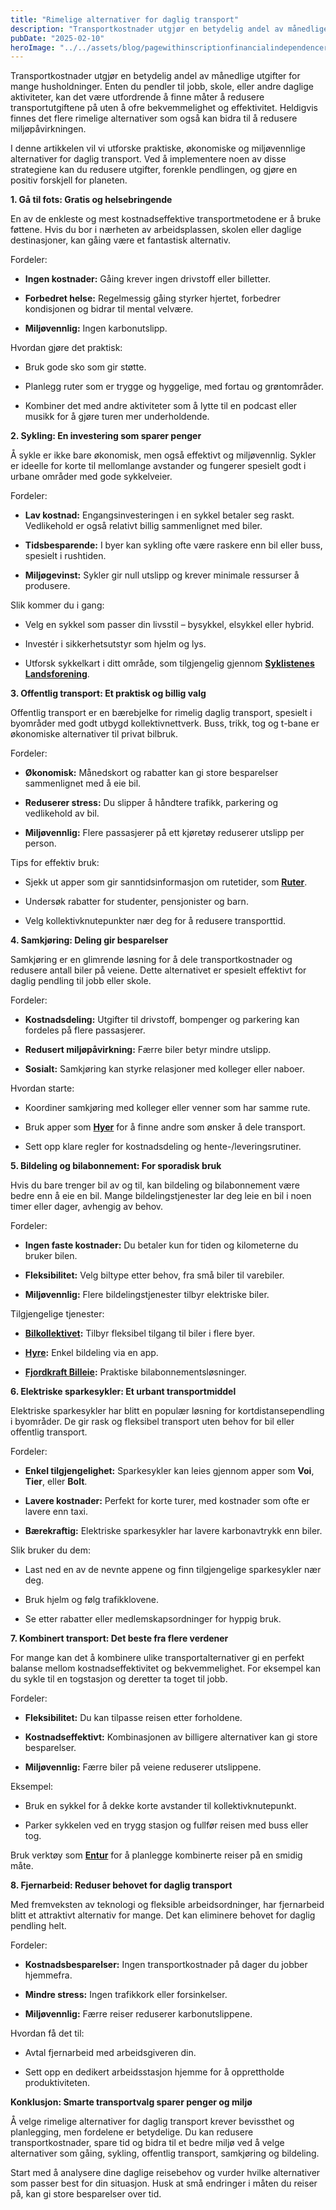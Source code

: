 ```yaml
---
title: "Rimelige alternativer for daglig transport"
description: "Transportkostnader utgjør en betydelig andel av månedlige utgifter for mange husholdninger. Enten du pendler til jobb, skole, eller andre daglige aktiviteter, kan det være utfordrende å finne måter å redusere transportutgiftene på uten å ofre bekvemmelighet og effektivitet. Heldigvis finnes det flere rimelige alternativer som også kan bidra til å redusere miljøpåvirkningen. I denne artikkelen &#8230; Read more"
pubDate: "2025-02-10"
heroImage: "../../assets/blog/pagewithinscriptionfinancialindependenceretireearl.jpg"
---
```


Transportkostnader utgjør en betydelig andel av månedlige utgifter for mange husholdninger. Enten du pendler til jobb, skole, eller andre daglige aktiviteter, kan det være utfordrende å finne måter å redusere transportutgiftene på uten å ofre bekvemmelighet og effektivitet. Heldigvis finnes det flere rimelige alternativer som også kan bidra til å redusere miljøpåvirkningen.

I denne artikkelen vil vi utforske praktiske, økonomiske og miljøvennlige alternativer for daglig transport. Ved å implementere noen av disse strategiene kan du redusere utgifter, forenkle pendlingen, og gjøre en positiv forskjell for planeten.

**1. Gå til fots: Gratis og helsebringende**

En av de enkleste og mest kostnadseffektive transportmetodene er å bruke føttene. Hvis du bor i nærheten av arbeidsplassen, skolen eller daglige destinasjoner, kan gåing være et fantastisk alternativ.

Fordeler:

- **Ingen kostnader:** Gåing krever ingen drivstoff eller billetter.

- **Forbedret helse:** Regelmessig gåing styrker hjertet, forbedrer kondisjonen og bidrar til mental velvære.

- **Miljøvennlig:** Ingen karbonutslipp.

Hvordan gjøre det praktisk:

- Bruk gode sko som gir støtte.

- Planlegg ruter som er trygge og hyggelige, med fortau og grøntområder.

- Kombiner det med andre aktiviteter som å lytte til en podcast eller musikk for å gjøre turen mer underholdende.

**2. Sykling: En investering som sparer penger**

Å sykle er ikke bare økonomisk, men også effektivt og miljøvennlig. Sykler er ideelle for korte til mellomlange avstander og fungerer spesielt godt i urbane områder med gode sykkelveier.

Fordeler:

- **Lav kostnad:** Engangsinvesteringen i en sykkel betaler seg raskt. Vedlikehold er også relativt billig sammenlignet med biler.

- **Tidsbesparende:** I byer kan sykling ofte være raskere enn bil eller buss, spesielt i rushtiden.

- **Miljøgevinst:** Sykler gir null utslipp og krever minimale ressurser å produsere.

Slik kommer du i gang:

- Velg en sykkel som passer din livsstil – bysykkel, elsykkel eller hybrid.

- Investér i sikkerhetsutstyr som hjelm og lys.

- Utforsk sykkelkart i ditt område, som tilgjengelig gjennom **[Syklistenes Landsforening](https://www.slf.no)**.

**3. Offentlig transport: Et praktisk og billig valg**

Offentlig transport er en bærebjelke for rimelig daglig transport, spesielt i byområder med godt utbygd kollektivnettverk. Buss, trikk, tog og t-bane er økonomiske alternativer til privat bilbruk.

Fordeler:

- **Økonomisk:** Månedskort og rabatter kan gi store besparelser sammenlignet med å eie bil.

- **Reduserer stress:** Du slipper å håndtere trafikk, parkering og vedlikehold av bil.

- **Miljøvennlig:** Flere passasjerer på ett kjøretøy reduserer utslipp per person.

Tips for effektiv bruk:

- Sjekk ut apper som gir sanntidsinformasjon om rutetider, som **[Ruter](https://www.ruter.no)**.

- Undersøk rabatter for studenter, pensjonister og barn.

- Velg kollektivknutepunkter nær deg for å redusere transporttid.

**4. Samkjøring: Deling gir besparelser**

Samkjøring er en glimrende løsning for å dele transportkostnader og redusere antall biler på veiene. Dette alternativet er spesielt effektivt for daglig pendling til jobb eller skole.

Fordeler:

- **Kostnadsdeling:** Utgifter til drivstoff, bompenger og parkering kan fordeles på flere passasjerer.

- **Redusert miljøpåvirkning:** Færre biler betyr mindre utslipp.

- **Sosialt:** Samkjøring kan styrke relasjoner med kolleger eller naboer.

Hvordan starte:

- Koordiner samkjøring med kolleger eller venner som har samme rute.

- Bruk apper som **[Hyer](https://hyer.eu)** for å finne andre som ønsker å dele transport.

- Sett opp klare regler for kostnadsdeling og hente-/leveringsrutiner.

**5. Bildeling og bilabonnement: For sporadisk bruk**

Hvis du bare trenger bil av og til, kan bildeling og bilabonnement være bedre enn å eie en bil. Mange bildelingstjenester lar deg leie en bil i noen timer eller dager, avhengig av behov.

Fordeler:

- **Ingen faste kostnader:** Du betaler kun for tiden og kilometerne du bruker bilen.

- **Fleksibilitet:** Velg biltype etter behov, fra små biler til varebiler.

- **Miljøvennlig:** Flere bildelingstjenester tilbyr elektriske biler.

Tilgjengelige tjenester:

- **[Bilkollektivet](https://www.bilkollektivet.no):** Tilbyr fleksibel tilgang til biler i flere byer.

- **[Hyre](https://www.hyre.no):** Enkel bildeling via en app.

- **[Fjordkraft Billeie](https://www.fjordkraft.no):** Praktiske bilabonnementsløsninger.

**6. Elektriske sparkesykler: Et urbant transportmiddel**

Elektriske sparkesykler har blitt en populær løsning for kortdistansependling i byområder. De gir rask og fleksibel transport uten behov for bil eller offentlig transport.

Fordeler:

- **Enkel tilgjengelighet:** Sparkesykler kan leies gjennom apper som **Voi**, **Tier**, eller **Bolt**.

- **Lavere kostnader:** Perfekt for korte turer, med kostnader som ofte er lavere enn taxi.

- **Bærekraftig:** Elektriske sparkesykler har lavere karbonavtrykk enn biler.

Slik bruker du dem:

- Last ned en av de nevnte appene og finn tilgjengelige sparkesykler nær deg.

- Bruk hjelm og følg trafikklovene.

- Se etter rabatter eller medlemskapsordninger for hyppig bruk.

**7. Kombinert transport: Det beste fra flere verdener**

For mange kan det å kombinere ulike transportalternativer gi en perfekt balanse mellom kostnadseffektivitet og bekvemmelighet. For eksempel kan du sykle til en togstasjon og deretter ta toget til jobb.

Fordeler:

- **Fleksibilitet:** Du kan tilpasse reisen etter forholdene.

- **Kostnadseffektivt:** Kombinasjonen av billigere alternativer kan gi store besparelser.

- **Miljøvennlig:** Færre biler på veiene reduserer utslippene.

Eksempel:

- Bruk en sykkel for å dekke korte avstander til kollektivknutepunkt.

- Parker sykkelen ved en trygg stasjon og fullfør reisen med buss eller tog.

Bruk verktøy som **[Entur](https://www.entur.no)** for å planlegge kombinerte reiser på en smidig måte.

**8. Fjernarbeid: Reduser behovet for daglig transport**

Med fremveksten av teknologi og fleksible arbeidsordninger, har fjernarbeid blitt et attraktivt alternativ for mange. Det kan eliminere behovet for daglig pendling helt.

Fordeler:

- **Kostnadsbesparelser:** Ingen transportkostnader på dager du jobber hjemmefra.

- **Mindre stress:** Ingen trafikkork eller forsinkelser.

- **Miljøvennlig:** Færre reiser reduserer karbonutslippene.

Hvordan få det til:

- Avtal fjernarbeid med arbeidsgiveren din.

- Sett opp en dedikert arbeidsstasjon hjemme for å opprettholde produktiviteten.

**Konklusjon: Smarte transportvalg sparer penger og miljø**

Å velge rimelige alternativer for daglig transport krever bevissthet og planlegging, men fordelene er betydelige. Du kan redusere transportkostnader, spare tid og bidra til et bedre miljø ved å velge alternativer som gåing, sykling, offentlig transport, samkjøring og bildeling.

Start med å analysere dine daglige reisebehov og vurder hvilke alternativer som passer best for din situasjon. Husk at små endringer i måten du reiser på, kan gi store besparelser over tid.